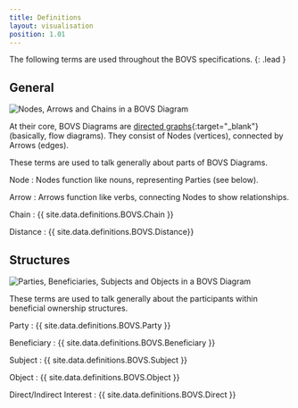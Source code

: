 ```yaml
---
title: Definitions
layout: visualisation
position: 1.01
---
```


The following terms are used throughout the BOVS specifications.
{: .lead }


## General

![Nodes, Arrows and Chains in a BOVS Diagram](bovs-core-definitions-structure.jpg)

At their core, BOVS Diagrams are [directed graphs](https://en.wikipedia.org/wiki/Directed_graph){:target="_blank"} (basically, flow diagrams). They consist of Nodes (vertices), connected by Arrows (edges).

These terms are used to talk generally about parts of BOVS Diagrams.

Node
: Nodes function like nouns, representing Parties (see below).

Arrow
: Arrows function like verbs, connecting Nodes to show relationships.

Chain
: {{ site.data.definitions.BOVS.Chain }}

Distance 
: {{ site.data.definitions.BOVS.Distance}}


## Structures

![Parties, Beneficiaries, Subjects and Objects in a BOVS Diagram](bovs-core-definitions-vocabulary.jpg)

These terms are used to talk generally about the participants within beneficial ownership structures.

Party
: {{ site.data.definitions.BOVS.Party }}

Beneficiary
: {{ site.data.definitions.BOVS.Beneficiary }}

Subject
: {{ site.data.definitions.BOVS.Subject }}

Object
: {{ site.data.definitions.BOVS.Object }}

Direct/Indirect Interest
: {{ site.data.definitions.BOVS.Direct }}